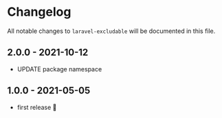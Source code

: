 # Changelog

All notable changes to `laravel-excludable` will be documented in this file.

## 2.0.0 - 2021-10-12

- UPDATE package namespace

## 1.0.0 - 2021-05-05

- first release 🚀
